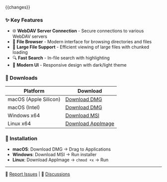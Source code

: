 {{changes}}

### ✨ Key Features

- 🌐 **WebDAV Server Connection** - Secure connections to various WebDAV servers
- 📁 **File Browser** - Modern interface for browsing directories and files
- 📄 **Large File Support** - Efficient viewing of large files with chunked loading
- 🔍 **Fast Search** - In-file search with highlighting
- 🎨 **Modern UI** - Responsive design with dark/light theme

### 💾 Downloads

| Platform | Download |
|----------|----------|
| macOS (Apple Silicon) | [Download DMG]({{macos_arm64_url}}) |
| macOS (Intel) | [Download DMG]({{macos_x64_url}}) |
| Windows x64 | [Download MSI]({{windows_url}}) |
| Linux x64 | [Download AppImage]({{linux_url}}) |

### 🔧 Installation

- **macOS**: Download DMG → Drag to Applications
- **Windows**: Download MSI → Run installer
- **Linux**: Download AppImage → `chmod +x` → Run

---

🐛 [Report Issues](https://github.com/{{github_repo}}/issues) | 💬 [Discussions](https://github.com/{{github_repo}}/discussions)
